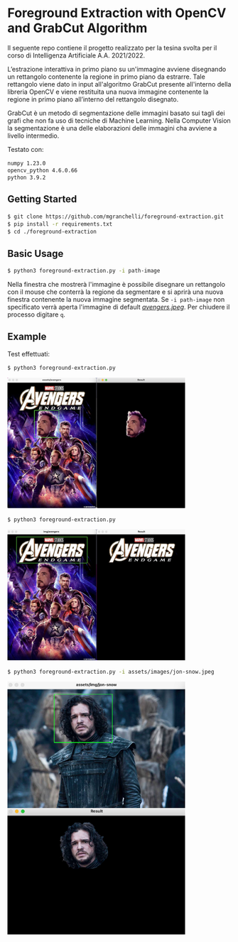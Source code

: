 # Foreground Extraction with OpenCV and GrabCut Algorithm
Il seguente repo contiene il progetto realizzato per la tesina svolta per il corso di Intelligenza Artificiale A.A. 2021/2022.

L’estrazione interattiva in primo piano su un'immagine avviene disegnando un rettangolo contenente la regione in primo piano da estrarre. Tale rettangolo viene dato in input all'algoritmo GrabCut presente all'interno della libreria OpenCV e viene restituita una nuova immagine contenente la regione in primo piano all’interno del rettangolo disegnato.

GrabCut è un metodo di segmentazione delle immagini basato sui tagli dei grafi che non fa uso di tecniche di Machine Learning. Nella Computer Vision la segmentazione è una delle elaborazioni delle immagini cha avviene a livello intermedio. 

Testato con:
```
numpy 1.23.0
opencv_python 4.6.0.66
python 3.9.2
```

## Getting Started 
```bash
$ git clone https://github.com/mgranchelli/foreground-extraction.git
$ pip install -r requirements.txt
$ cd ./foreground-extraction
```

## Basic Usage
```bash
$ python3 foreground-extraction.py -i path-image
```
Nella finestra che mostrerà l'immagine è possibile disegnare un rettangolo con il mouse che conterrà la regione da segmentare e si aprirà una nuova finestra contenente la nuova immagine segmentata.
Se `-i path-image` non specificato verrà aperta l'immagine di default [*avengers.jpeg*](https://github.com/mgranchelli/foreground-extraction/blob/master/assets/images/avengers.jpeg).
Per chiudere il processo digitare `q`.

## Example
Test effettuati:
```bash
$ python3 foreground-extraction.py
```
<img src="test/test-avengers-1.png" alt="Test 1" width="400">

```bash
$ python3 foreground-extraction.py
```
<img src="test/test-avengers-2.png" alt="Test 2" width="400">

```bash
$ python3 foreground-extraction.py -i assets/images/jon-snow.jpeg
```
<img src="test/test-jon-snow.png" alt="Test 3" width="400">